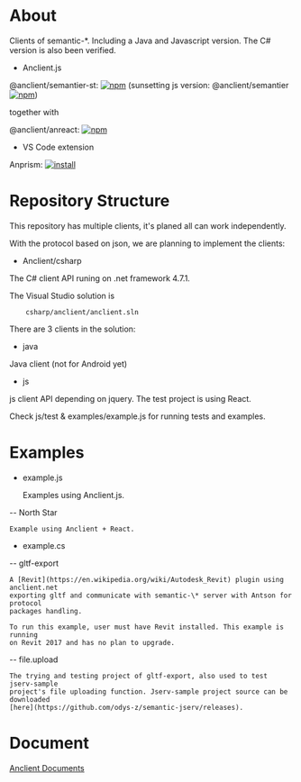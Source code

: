 # About

Clients of semantic-\*. Including a Java and Javascript version. The C# version
is also been verified.

- Anclient.js

@anclient/semantier-st:
[![npm](https://img.shields.io/npm/v/@anclient/semantier-st?logo=npm)](https://npmjs.org/package/@anclient/semantier-st)
(sunsetting js version: @anclient/semantier
[![npm](https://img.shields.io/npm/v/@anclient/semantier?logo=npm)](https://npmjs.org/package/@anclient/semantier))

together with

@anclient/anreact:
[![npm](https://img.shields.io/npm/v/@anclient/anreact?logo=npm)](https://npmjs.org/package/@anclient/anreact)

- VS Code extension

Anprism: [![install](https://vsmarketplacebadge.apphb.com/version-short/ody-zhou.anprism.svg)](https://marketplace.visualstudio.com/items?itemName=ody-zhou.anprism)

# Repository Structure

This repository has multiple clients, it's planed all can work independently.

With the protocol based on json, we are planning to implement the clients:

- Anclient/csharp

The C# client API runing on .net framework 4.7.1.

The Visual Studio solution is

```
    csharp/anclient/anclient.sln
```

There are 3 clients in the solution:

- java

Java client (not for Android yet)

- js

js client API depending on jquery. The test project is using React.

Check js/test & examples/example.js for running tests and examples.

# Examples

- example.js

    Examples using Anclient.js.

 -- North Star

    Example using Anclient + React.

- example.cs

-- gltf-export

    A [Revit](https://en.wikipedia.org/wiki/Autodesk_Revit) plugin using anclient.net
    exporting gltf and communicate with semantic-\* server with Antson for protocol
    packages handling.

    To run this example, user must have Revit installed. This example is running
    on Revit 2017 and has no plan to upgrade.

-- file.upload

    The trying and testing project of gltf-export, also used to test jserv-sample
    project's file uploading function. Jserv-sample project source can be downloaded
    [here](https://github.com/odys-z/semantic-jserv/releases).

# Document

[Anclient Documents](https://odys-z.github.io/Anclient)
